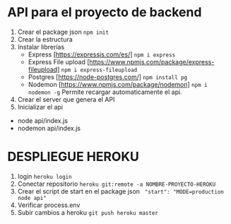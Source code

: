 # API para el proyecto de backend

1. Crear el package json `npm init`
2. Crear la estructura
3. Instalar librerías
   - Express [https://expressjs.com/es/] `npm i express`
   - Express File upload [https://www.npmjs.com/package/express-fileupload] `npm i express-fileupload`
   - Postgres [https://node-postgres.com/] `npm install pg`
   - Nodemon [https://www.npmjs.com/package/nodemon] `npm i nodemon -g` Permite recargar automaticamente el api.
4. Crear el server que genera el API
5. Inicializar el api

- node api/index.js
- nodemon api/index.js

# DESPLIEGUE HEROKU

1. login `heroku login`
2. Conectar repositorio `heroku git:remote -a NOMBRE-PROYECTO-HEROKU`
3. Crear el script de start en el package json ` "start": "MODE=production node api"`
4. Verificar process.env
5. Subir cambios a heroku `git push heroku master`
